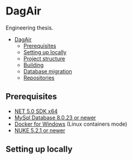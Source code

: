 # DagAir
Engineering thesis.

- [DagAir](#dagair)
  - [Prerequisites](#prerequisites)
  - [Setting up locally](#setting-up-locally)
  - [Project structure](#project-structure)
  - [Building](#building)
  - [Database migration](#database-migration)
  - [Repositories](#repositories)

## Prerequisites

- [NET 5.0 SDK x64](https://dotnet.microsoft.com/download)
- [MySql Database 8.0.23 or newer](https://dev.mysql.com/downloads/mysql/)
- [Docker for Windows](https://docs.docker.com/docker-for-windows/install/) (Linux containers mode)
- [NUKE 5.2.1 or newer](https://nuke.build/)

## Setting up locally
